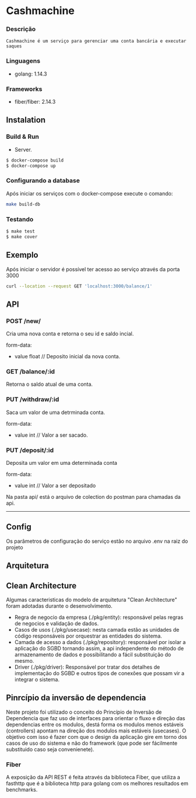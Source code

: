 Cashmachine
============

### Descrição
    Cashmachine é um serviço para gerenciar uma conta bancária e executar saques

### Linguagens
- golang: 1.14.3
  
### Frameworks
- fiber/fiber: 2.14.3


Instalation
-----------

### Build & Run

- Server.

```sh
$ docker-compose build
$ docker-compose up
```

### Configurando a database

Após iniciar os serviços com o docker-compose execute o comando:
```sh
make build-db
```

### Testando

```sh
$ make test
$ make cover
```

Exemplo
-------

Após iniciar o servidor é possível ter acesso ao serviço através da porta 3000

```sh
curl --location --request GET 'localhost:3000/balance/1'
```

API
---
### POST /new/
Cria uma nova conta e retorna o seu id e saldo incial.

form-data:
  - value float   // Deposito inicial da nova conta.

### GET /balance/:id
Retorna o saldo atual de uma conta.

### PUT /withdraw/:id
Saca um valor de uma detrminada conta.

form-data:
  - value int     // Valor a ser sacado. 


### PUT /deposit/:id
Deposita um valor em uma determinada conta

form-data:
  - value int     // Valor a ser depositado

Na pasta api/ está o arquivo de colection do postman para chamadas da api.

_________

Config
------
Os parâmetros de configuração do serviço estão no arquivo .env na raiz do projeto

Arquitetura
-------------

## Clean Architecture

Algumas caracteristicas do modelo de arquitetura "Clean Architecture" foram adotadas durante o desenvolvimento.

  - Regra de negocio da empresa (./pkg/entity): responsável pelas regras de negocios e validação de dados.
  - Casos de usos (./pkg/usecase): nesta camada estão as unidades de código responsáveis por orquestrar as entidades do sistema.
  - Camada de acesso a dados (./pkg/repository): responsável por isolar a aplicação do SGBD tornando assim, a api independente do método de armazenamento de dados e possibilitando a fácil substituição do mesmo.
  - Driver (./pkg/driver): Responsável por tratar dos detalhes de implementação do SGBD e outros tipos de conexões que possam vir a integrar o sistema.
  
## Pinrcípio da inversão de dependencia
Neste projeto foi utilizado o conceito do Princípio de Inversão de Dependencia que faz uso de interfaces para orientar o fluxo e direção das dependencias entre os modulos, destá forma os modulos menos estáveis (controllers) apontam na direção dos modulos mais estáveis (usecases). O objetivo com isso é fazer com que o design da aplicação gire em torno dos casos de uso do sistema e não do framework (que pode ser fácilmente substituido caso seja convenienete). 


### Fiber
A exposição da API REST é feita através da biblioteca Fiber, que utiliza a fasthttp que é a biblioteca http para golang com os melhores resultados em benchmarks.